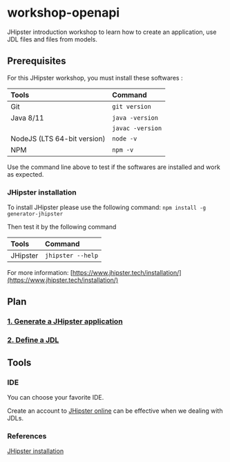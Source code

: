 # workshop-openapi
JHipster introduction workshop to learn how to create an application, use JDL files and files from models.

## Prerequisites
For this JHipster workshop, you must install these softwares :

| Tools                        |       Command      |
| :--------------------------- | :----------------- |
|  Git                         |  `git version`     |
|  Java 8/11                   |  `java -version`   |
|                              |  `javac -version`  |
|  NodeJS (LTS 64-bit version) |  `node -v`         |
|  NPM                         |  `npm -v`          |


Use the command line above to test if the softwares are installed and work as expected.

### JHipster installation
To install JHipster please use the following command:
`npm install -g generator-jhipster`

Then test it by the following command

| Tools                        |       Command      |
| :--------------------------- | :----------------- |
|  JHipster                    |  `jhipster --help` |

For more information: [https://www.jhipster.tech/installation/](https://www.jhipster.tech/installation/)

## Plan
### [1. Generate a JHipster application](https://github.com/avdev4j/workshop-introduction-JHipster/blob/master/1.Generate-a-JHipster-application.md)
### [2. Define a JDL](https://github.com/avdev4j/workshop-introduction-JHipster/blob/master/2.Define-a-JDL.md)


## Tools
### IDE
You can choose your favorite IDE.

Create an account to [JHipster online](https://start.jhipster.tech/#/) can be effective when we dealing with JDLs.

### References
[JHipster installation](https://www.jhipster.tech/installation/)
